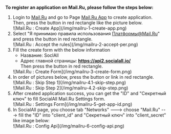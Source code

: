 __To register an application on Mail.Ru, please follow the steps below:__

1. Login to [Mail.Ru](https://e.mail.ru/signup?lang=en_US) and go to Page [Mail.Ru App](http://api.mail.ru/sites/my/add/) to create application. <br />
   Then, press the button in red rectangle like the picture below.
    <div class="soclall-br"></div>
    ![Mail.Ru : Create App](/img/mailru-1-create-app.png)
    <div class="soclall-br"></div>
2. Select "Я принимаю правила использования Платформы@Mail.Ru" and press the button in red rectangle.
    <div class="soclall-br"></div>
    ![Mail.Ru : Accept the rules](/img/mailru-2-accept-per.png)
    <div class="soclall-br"></div>
3. Fill the create form with the below information
    * Название: SoclAll
    * Адрес главной страницы: __https://api2.socialall.io/__ <br />
   Then press the button in red rectangle.
    <div class="soclall-br"></div>
    ![Mail.Ru : Create Form](/img/mailru-3-create-form.png)
    <div class="soclall-br"></div>
4.  In order of pictures below, press the button or link in red rectangle.
    <div class="soclall-br"></div>
    ![Mail.Ru : Skip Step 1](/img/mailru-4.1-skip-step.png)
    <div class="soclall-br"></div>
    ![Mail.Ru : Skip Step 2](/img/mailru-4.2-skip-step.png)
    <div class="soclall-br"></div>
5. After created application success, you can get the "ID" and "Секретный ключ" to fill SocialAll Mail.Ru Settings form.
    <div class="soclall-br"></div>
    ![Mail.Ru : Settings Form](/img/mailru-5-get-app-id.png)
    <div class="soclall-br"></div>
6. In SocialAll page, you choose tab "Networks" ---> choose "Mail.Ru" ---> fill the "ID" into "client_id" and "Секретный ключ" into "client_secret" like image below:
    <div class="soclall-br"></div>
    ![Mail.Ru : Config Api](/img/mailru-6-config-api.png)
    <div class="soclall-br"></div>